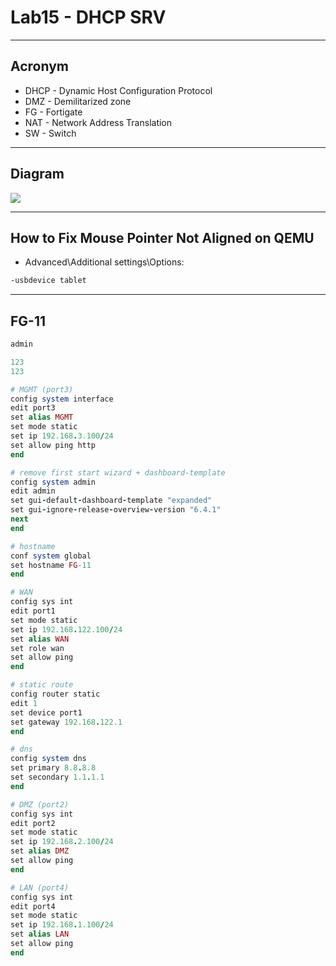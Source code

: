 # Lab15 - DHCP SRV

---

## Acronym
* DHCP - Dynamic Host Configuration Protocol
* DMZ - Demilitarized zone
* FG - Fortigate
* NAT - Network Address Translation
* SW - Switch

---

## Diagram
[<img src="https://i.imgur.com/4dpLg0u.png">](https://i.imgur.com/4dpLg0u.png)

---

## How to Fix Mouse Pointer Not Aligned on QEMU
* Advanced\Additional settings\Options:
````txt
-usbdevice tablet
````

---

## FG-11
````ruby
admin

123
123

# MGMT (port3)
config system interface
edit port3
set alias MGMT
set mode static
set ip 192.168.3.100/24
set allow ping http
end

# remove first start wizard + dashboard-template
config system admin
edit admin
set gui-default-dashboard-template "expanded"
set gui-ignore-release-overview-version "6.4.1"
next
end

# hostname
conf system global
set hostname FG-11
end

# WAN
config sys int
edit port1
set mode static
set ip 192.168.122.100/24
set alias WAN
set role wan
set allow ping
end

# static route
config router static
edit 1
set device port1
set gateway 192.168.122.1
end

# dns
config system dns
set primary 8.8.8.8
set secondary 1.1.1.1
end

# DMZ (port2)
config sys int
edit port2
set mode static
set ip 192.168.2.100/24
set alias DMZ
set allow ping
end

# LAN (port4)
config sys int
edit port4
set mode static
set ip 192.168.1.100/24
set alias LAN
set allow ping
end

````

